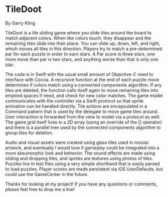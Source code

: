# TileDoot
By Garry Kling

TileDoot is a tile sliding game where you slide tiles around the board to match adjacent colors. When like colors touch, they disappear and the remaining tiles slide into their place. You can slide up, down, left, and right, which moves all tiles in this direction. Players try to match a pre-determined par for each puzzle in order to earn stars. A Par score is three stars, one more move than par is two stars, and anything worse than that is only one star. 

The code is in Swift with the usual small amount of Objective-C need to interface with Cocoa. A recursive function at the end of each puzzle move determines if colors match using a connected components algorithm. If any tiles are deleted, the function calls itself again to move remaining tiles into emptied spaces if need, and check for new color matches. The game model communicates with the controller via a Swift protocol so that sprite animation can be handled directly. Tile actions are encapsulated in a Command pattern that is used by the delegate to move game tiles around. User interaction is forwarded from the view to model via a protocol as well. The game grid itself lives in a 2D array (using an override of the [] operator) and there is a parallel tree used by the connected components algorithm to group tiles for deletion.

Audio and visual assets were created using glass tiles used in mosiac artwork, and eventually I would love if gameplay could be integrated into a more skeumorphic look and behavior. The sound effects are made using sliding and dropping tiles, and sprites are textures using photos of tiles. Puzzles live in text files using a very simple shorthand that is easily parsed to load puzzles. Player scores are made persistent via iOS UserDefaults, but could use the GameCenter in the future. 

Thanks for looking at my project! If you have any questions or comments, please feel free to drop me a line!
